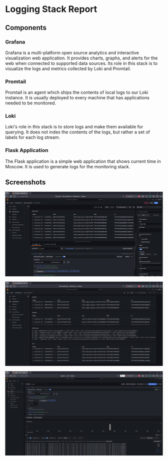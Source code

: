 # Logging Stack Report

## Components

### Grafana

Grafana is a multi-platform open source analytics and interactive visualization web application. It provides charts, graphs, and alerts for the web when connected to supported data sources. Its role in this stack is to visualize the logs and metrics collected by Loki and Promtail.

### Promtail

Promtail is an agent which ships the contents of local logs to our Loki instance. It is usually deployed to every machine that has applications needed to be monitored.

### Loki

Loki's role in this stack is to store logs and make them available for querying. It does not index the contents of the logs, but rather a set of labels for each log stream.

### Flask Application

The Flask application is a simple web application that shows current time in Moscow. It is used to generate logs for the monitoring stack.

## Screenshots

![img.png](screenshots/Loki_dashboard.png)

![img.png](screenshots/All_boards.png)

![img.png](screenshots/Explore_section.png)
